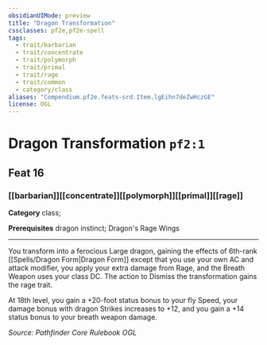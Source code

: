 ```yaml
---
obsidianUIMode: preview
title: "Dragon Transformation"
cssclasses: pf2e,pf2e-spell
tags:
  - trait/barbarian
  - trait/concentrate
  - trait/polymorph
  - trait/primal
  - trait/rage
  - trait/common
  - category/class
aliases: "Compendium.pf2e.feats-srd.Item.lgEihn7deZwHczGE"
license: OGL
---
```

# Dragon Transformation `pf2:1`
## Feat 16
### [[barbarian]][[concentrate]][[polymorph]][[primal]][[rage]]

**Category** class; 



**Prerequisites** dragon instinct; Dragon's Rage Wings
* * *
You transform into a ferocious Large dragon, gaining the effects of 6th-rank [[Spells/Dragon Form|Dragon Form]] except that you use your own AC and attack modifier, you apply your extra damage from Rage, and the Breath Weapon uses your class DC. The action to Dismiss the transformation gains the rage trait.

At 18th level, you gain a +20-foot status bonus to your fly Speed, your damage bonus with dragon Strikes increases to +12, and you gain a +14 status bonus to your breath weapon damage.

*Source: Pathfinder Core Rulebook*
*OGL*